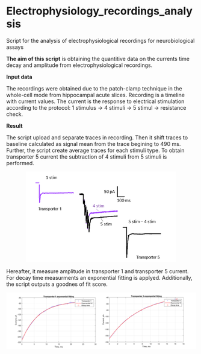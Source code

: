 # Electrophysiology_recordings_analysis
Script for the analysis of electrophysiological recordings for neurobiological assays

**The aim of this script** is obtaining the quantitive data on the currents time decay and amplitude from electrophysiological recordings.

**Input data**

The recordings were obtained due to the patch-clamp technique in the whole-cell mode from hippocampal acute slices.
Recording is a timeline with current values. 
The current is the response to electrical stimulation according to the protocol: 1 stimulus -> 4 stimuli -> 5 stimul -> resistance check.

**Result**

The script upload and separate traces in recording. Then it shift traces to baseline calculated as signal mean from the trace begining to 490 ms. 
Further, the script create average traces for each stimuli type. To obtain transporter 5 current the subtraction of 4 stimuli from 5 stimuli is performed. 

<p align="center">
  <img src='https://github.com/Nosa1323/Electrophysiology-records-analysis/blob/main/figures/protocol.png?raw=true' width = "400">
</p>

Hereafter, it measure amplitude in transporter 1 and transporter 5 current. For decay time measurments an exponential fitting is applyed. 
Additionally, the script outputs a goodnes of fit score. 
<p align="center">
  <img src='https://github.com/Nosa1323/Electrophysiology-records-analysis/blob/main/figures/result.png?raw=true' width = "900">
</p>
